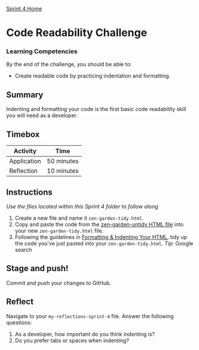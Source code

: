 [Sprint 4 Home](README.md)

# Code Readability Challenge

### Learning Competencies 
By the end of the challenge, you should be able to:

- Create readable code by practicing indentation and formatting.


## Summary
Indenting and formatting your code is the first basic code readability skill you will need as a developer.


## Timebox

Activity | Time|
------------|----------|
Application | 50 minutes
Reflection | 10 minutes


## Instructions
_Use the files located within this Sprint 4 folder to follow along_

1. Create a new file and name it `zen-garden-tidy.html`.
2. Copy and paste the code from the [zen-garden-untidy HTML file](zen-garden-untidy.html) into your new `zen-garden-tidy.html` file.
3. Following the guidelines in [Formatting & Indenting Your HTML](https://www.granneman.com/webdev/coding/formatting-and-indenting-your-html), tidy up the code you've just pasted into your `zen-garden-tidy.html`.
_Tip:_ Google search 


## Stage and push! 
Commit and push your changes to GitHub. 


## Reflect 
Navigate to your `my-reflections-sprint-4` file.
Answer the following questions:

1. As a developer, how important do you think indenting is?
2. Do you prefer tabs or spaces when indenting?

